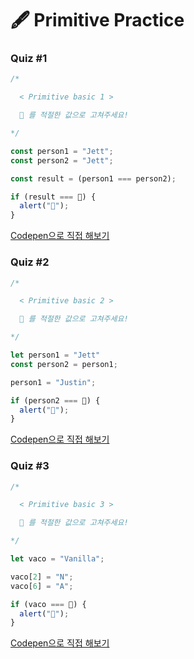 # 🖋  Primitive Practice

### Quiz #1

```javascript
/*

  < Primitive basic 1 >

  💬 를 적절한 값으로 고쳐주세요!

*/

const person1 = "Jett";
const person2 = "Jett";

const result = (person1 === person2);

if (result === 💬) {
  alert("🎉");
}
```

[Codepen으로 직접 해보기](https://codepen.io/vanillacoding/pen/RwjPVwo)



### Quiz #2

```javascript
/*

  < Primitive basic 2 >

  💬 를 적절한 값으로 고쳐주세요!

*/

let person1 = "Jett"
const person2 = person1;

person1 = "Justin";

if (person2 === 💬) {
  alert("🎉");
}
```

[Codepen으로 직접 해보기](https://codepen.io/vanillacoding/pen/bGYdWGa)



### Quiz #3

```javascript
/*

  < Primitive basic 3 >

  💬 를 적절한 값으로 고쳐주세요!

*/

let vaco = "Vanilla";

vaco[2] = "N";
vaco[6] = "A";

if (vaco === 💬) {
  alert("🎉");
}
```

[Codepen으로 직접 해보기](https://codepen.io/vanillacoding/pen/ZEaGKEV)
